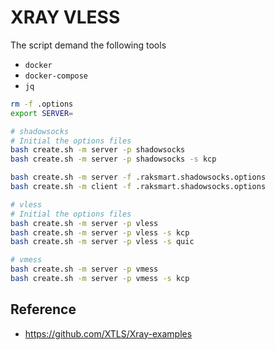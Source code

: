 # XRAY VLESS

The script demand the following tools

- `docker`
- `docker-compose`
- `jq`

```bash
rm -f .options
export SERVER=

# shadowsocks
# Initial the options files
bash create.sh -m server -p shadowsocks
bash create.sh -m server -p shadowsocks -s kcp

bash create.sh -m server -f .raksmart.shadowsocks.options
bash create.sh -m client -f .raksmart.shadowsocks.options

# vless
# Initial the options files
bash create.sh -m server -p vless
bash create.sh -m server -p vless -s kcp
bash create.sh -m server -p vless -s quic

# vmess
bash create.sh -m server -p vmess
bash create.sh -m server -p vmess -s kcp

```

## Reference

- <https://github.com/XTLS/Xray-examples>
